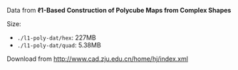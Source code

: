Data from
**ℓ1-Based Construction of Polycube Maps from Complex Shapes**

Size:
- `./l1-poly-dat/hex`: 227MB
- `./l1-poly-dat/quad`: 5.38MB

Download from http://www.cad.zju.edu.cn/home/hj/index.xml